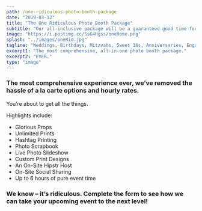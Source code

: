 ```yaml
---
path: /one-ridiculous-photo-booth-package
date: "2019-03-12"
title: "The One Ridiculous Photo Booth Package"
subtitle: "Our all-inclusive package will be a guaranteed good time for your next event."
image: "https://i.postimg.cc/SsG4Hgss/oneHome.png"
splash: "../images/oneRid.jpg"
tagline: "Weddings, Birthdays, Mitzvahs, Sweet 16s, Anniversaries, Engagements – you name it, we’ll celebrate it with you!"
excerpt1: "The most comprehensive, all-in-one photo booth package."
excerpt2: "EVER."
type: "image"
---
```


### The most comprehensive experience ever, we’ve removed the hassle of a la carte options and hourly rates.

You’re about to get all the things.

Highlights include:

- Glorious Props
- Unlimited Prints
- Hashtag Printing
- Photo Scrapbook
- Live Photo Slideshow
- Custom Print Designs
- An On-Site Hipstr Host
- On-Site Social Sharing
- Up to 6 hours of pure event time

### We know – it’s ridiculous. Complete the form to see how we can take your upcoming event to the next level!
